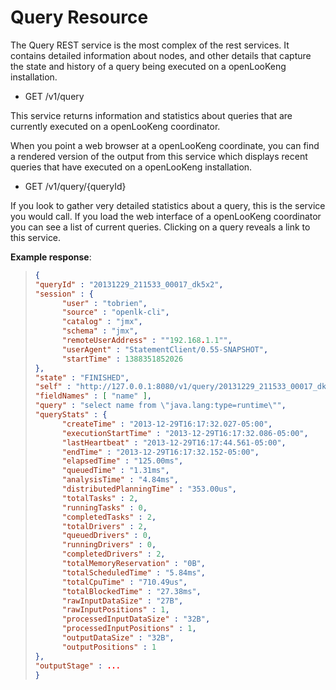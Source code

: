 
Query Resource
==============

The Query REST service is the most complex of the rest services. It
contains detailed information about nodes, and other details that
capture the state and history of a query being executed on a openLooKeng
installation.

- GET /v1/query

This service returns information and statistics about queries that are currently
executed on a openLooKeng coordinator.

When you point a web browser at a openLooKeng coordinate, you can find a rendered
version of the output from this service which displays recent queries that have executed on a openLooKeng installation.


- GET /v1/query/{queryId}

If you look to gather very detailed statistics about a query, this is the service you would call. If you load the web interface of a openLooKeng coordinator you can see a list of current queries. Clicking on a
query reveals a link to this service.

**Example response**:

> ``` json
> {
> "queryId" : "20131229_211533_00017_dk5x2",
> "session" : {
>       "user" : "tobrien",
>       "source" : "openlk-cli",
>       "catalog" : "jmx",
>       "schema" : "jmx",
>       "remoteUserAddress" : ""192.168.1.1"",
>       "userAgent" : "StatementClient/0.55-SNAPSHOT",
>       "startTime" : 1388351852026
> },
> "state" : "FINISHED",
> "self" : "http://127.0.0.1:8080/v1/query/20131229_211533_00017_dk5x2",
> "fieldNames" : [ "name" ],
> "query" : "select name from \"java.lang:type=runtime\"",
> "queryStats" : {
>       "createTime" : "2013-12-29T16:17:32.027-05:00",
>       "executionStartTime" : "2013-12-29T16:17:32.086-05:00",
>       "lastHeartbeat" : "2013-12-29T16:17:44.561-05:00",
>       "endTime" : "2013-12-29T16:17:32.152-05:00",
>       "elapsedTime" : "125.00ms",
>       "queuedTime" : "1.31ms",
>       "analysisTime" : "4.84ms",
>       "distributedPlanningTime" : "353.00us",
>       "totalTasks" : 2,
>       "runningTasks" : 0,
>       "completedTasks" : 2,
>       "totalDrivers" : 2,
>       "queuedDrivers" : 0,
>       "runningDrivers" : 0,
>       "completedDrivers" : 2,
>       "totalMemoryReservation" : "0B",
>       "totalScheduledTime" : "5.84ms",
>       "totalCpuTime" : "710.49us",
>       "totalBlockedTime" : "27.38ms",
>       "rawInputDataSize" : "27B",
>       "rawInputPositions" : 1,
>       "processedInputDataSize" : "32B",
>       "processedInputPositions" : 1,
>       "outputDataSize" : "32B",
>       "outputPositions" : 1
> },
> "outputStage" : ...
> }
> ```

